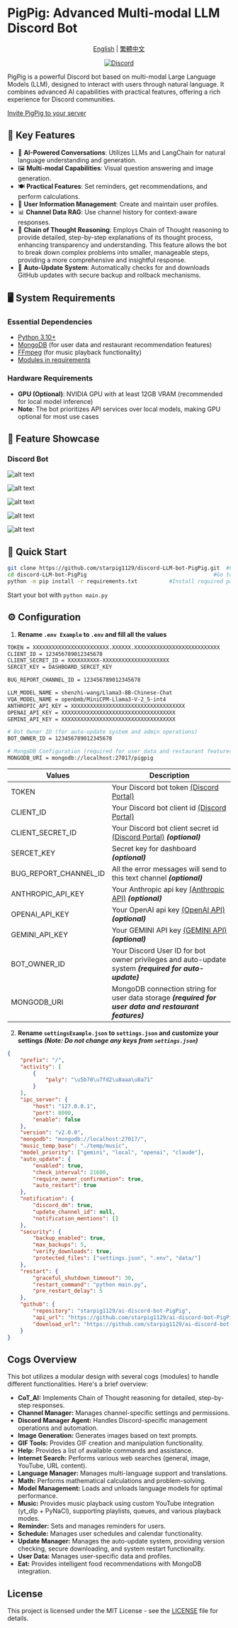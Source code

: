 # PigPig: Advanced Multi-modal LLM Discord Bot

<p align="center">
  <a href="README.md">English</a> | <a href="README_zh-TW.md">繁體中文</a>
</p>

<p align="center">
  <a href="https://discord.gg/BvP64mqKzR">
    <img src="https://img.shields.io/discord/1212823415204085770?color=7289DA&label=Support&logo=discord&style=for-the-badge" alt="Discord">
  </a>
</p>

PigPig is a powerful Discord bot based on multi-modal Large Language Models (LLM), designed to interact with users through natural language. It combines advanced AI capabilities with practical features, offering a rich experience for Discord communities.

[Invite PigPig to your server](https://discord.com/oauth2/authorize?client_id=1208661941539704852&permissions=8&scope=bot)

## 🌟 Key Features

- 🧠 **AI-Powered Conversations**: Utilizes LLMs and LangChain for natural language understanding and generation.
- 🖼️ **Multi-modal Capabilities**: Visual question answering and image generation.
- 🍽️ **Practical Features**: Set reminders, get recommendations, and perform calculations.
- 👤 **User Information Management**: Create and maintain user profiles.
- 📊 **Channel Data RAG**: Use channel history for context-aware responses.
- 💭 **Chain of Thought Reasoning**: Employs Chain of Thought reasoning to provide detailed, step-by-step explanations of its thought process, enhancing transparency and understanding.  This feature allows the bot to break down complex problems into smaller, manageable steps, providing a more comprehensive and insightful response.
- 🔄 **Auto-Update System**: Automatically checks for and downloads GitHub updates with secure backup and rollback mechanisms.


## 🖥️ System Requirements

### Essential Dependencies
- [Python 3.10+](https://www.python.org/downloads/)
- [MongoDB](https://www.mongodb.com/) (for user data and restaurant recommendation features)
- [FFmpeg](https://ffmpeg.org/) (for music playback functionality)
- [Modules in requirements](requirements.txt)

### Hardware Requirements
- **GPU (Optional)**: NVIDIA GPU with at least 12GB VRAM (recommended for local model inference)
- **Note**: The bot prioritizes API services over local models, making GPU optional for most use cases

## 📸 Feature Showcase
### Discord Bot

![alt text](readmeimg/image-4.png)

![alt text](readmeimg/image.png)

![alt text](readmeimg/image-1.png)

![alt text](readmeimg/image-2.png)

![alt text](readmeimg/image-3.png)

## 🚀 Quick Start
```sh
git clone https://github.com/starpig1129/discord-LLM-bot-PigPig.git  #Clone the repository
cd discord-LLM-bot-PigPig                                        #Go to the directory
python -m pip install -r requirements.txt          #Install required packages
```

Start your bot with `python main.py`

## ⚙️ Configuration
1. **Rename `.env Example` to `.env` and fill all the values**
```sh
TOKEN = XXXXXXXXXXXXXXXXXXXXXXXX.XXXXXX.XXXXXXXXXXXXXXXXXXXXXXXXXXX
CLIENT_ID = 123456789012345678
CLIENT_SECRET_ID = XXXXXXXXXX-XXXXXXXXXXXXXXXXXXXXX
SERCET_KEY = DASHBOARD_SERCET_KEY

BUG_REPORT_CHANNEL_ID = 123456789012345678

LLM_MODEL_NAME = shenzhi-wang/Llama3-8B-Chinese-Chat
VQA_MODEL_NAME = openbmb/MiniCPM-Llama3-V-2_5-int4
ANTHROPIC_API_KEY = XXXXXXXXXXXXXXXXXXXXXXXXXXXXXXXXXXXX
OPENAI_API_KEY = XXXXXXXXXXXXXXXXXXXXXXXXXXXXXXXXXXXX
GEMINI_API_KEY = XXXXXXXXXXXXXXXXXXXXXXXXXXXXXXXXXXXX

# Bot Owner ID (for auto-update system and admin operations)
BOT_OWNER_ID = 123456789012345678

# MongoDB Configuration (required for user data and restaurant features)
MONGODB_URI = mongodb://localhost:27017/pigpig
```
| Values | Description |
| --- | --- |
| TOKEN | Your Discord bot token [(Discord Portal)](https://discord.com/developers/applications) |
| CLIENT_ID | Your Discord bot client id [(Discord Portal)](https://discord.com/developers/applications) |
| CLIENT_SECRET_ID | Your Discord bot client secret id [(Discord Portal)](https://discord.com/developers/applications) ***(optional)*** |
| SERCET_KEY | Secret key for dashboard ***(optional)*** |
| BUG_REPORT_CHANNEL_ID | All the error messages will send to this text channel ***(optional)*** |
| ANTHROPIC_API_KEY | Your Anthropic api key [(Anthropic API)](https://www.anthropic.com/api) ***(optional)*** |
| OPENAI_API_KEY | Your OpenAI api key [(OpenAI API)](https://openai.com/api/) ***(optional)*** |
| GEMINI_API_KEY | Your GEMINI API key [(GEMINI API)](https://aistudio.google.com/app/apikey/) ***(optional)*** |
| BOT_OWNER_ID | Your Discord User ID for bot owner privileges and auto-update system ***(required for auto-update)*** |
| MONGODB_URI | MongoDB connection string for user data storage ***(required for user data and restaurant features)*** |
2. **Rename `settingsExample.json` to `settings.json` and customize your settings**
***(Note: Do not change any keys from `settings.json`)***
```json
{
    "prefix": "/",
    "activity": [
        {
            "paly": "\u5b78\u7fd2\u8aaa\u8a71"
        }
    ],
    "ipc_server": {
        "host": "127.0.0.1",
        "port": 8000,
        "enable": false
    },
    "version": "v2.0.0",
    "mongodb": "mongodb://localhost:27017/",
    "music_temp_base": "./temp/music",
    "model_priority": ["gemini", "local", "openai", "claude"],
    "auto_update": {
        "enabled": true,
        "check_interval": 21600,
        "require_owner_confirmation": true,
        "auto_restart": true
    },
    "notification": {
        "discord_dm": true,
        "update_channel_id": null,
        "notification_mentions": []
    },
    "security": {
        "backup_enabled": true,
        "max_backups": 5,
        "verify_downloads": true,
        "protected_files": ["settings.json", ".env", "data/"]
    },
    "restart": {
        "graceful_shutdown_timeout": 30,
        "restart_command": "python main.py",
        "pre_restart_delay": 5
    },
    "github": {
        "repository": "starpig1129/ai-discord-bot-PigPig",
        "api_url": "https://github.com/starpig1129/ai-discord-bot-PigPig/releases/latest",
        "download_url": "https://github.com/starpig1129/ai-discord-bot-PigPig/archive/"
    }
}
```

## Cogs Overview

This bot utilizes a modular design with several cogs (modules) to handle different functionalities. Here's a brief overview:

- **CoT_AI:** Implements Chain of Thought reasoning for detailed, step-by-step responses.
- **Channel Manager:** Manages channel-specific settings and permissions.
- **Discord Manager Agent:** Handles Discord-specific management operations and automation.
- **Image Generation:** Generates images based on text prompts.
- **GIF Tools:** Provides GIF creation and manipulation functionality.
- **Help:** Provides a list of available commands and assistance.
- **Internet Search:** Performs various web searches (general, image, YouTube, URL content).
- **Language Manager:** Manages multi-language support and translations.
- **Math:** Performs mathematical calculations and problem-solving.
- **Model Management:** Loads and unloads language models for optimal performance.
- **Music:** Provides music playback using custom YouTube integration (yt_dlp + PyNaCl), supporting playlists, queues, and various playback modes.
- **Reminder:** Sets and manages reminders for users.
- **Schedule:** Manages user schedules and calendar functionality.
- **Update Manager:** Manages the auto-update system, providing version checking, secure downloading, and system restart functionality.
- **User Data:** Manages user-specific data and profiles.
- **Eat:** Provides intelligent food recommendations with MongoDB integration.


## License

This project is licensed under the MIT License - see the [LICENSE](LICENSE) file for details.